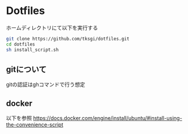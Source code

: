 # Dotfiles
ホームディレクトリにて以下を実行する
```sh
git clone https://github.com/tksgi/dotfiles.git
cd dotfiles
sh install_script.sh
```

## gitについて
gitの認証はghコマンドで行う想定

## docker
以下を参照
https://docs.docker.com/engine/install/ubuntu/#install-using-the-convenience-script
